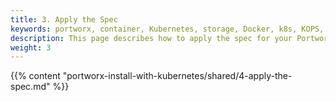 ```yaml
---
title: 3. Apply the Spec
keywords: portworx, container, Kubernetes, storage, Docker, k8s, KOPS, pv, persistent disk, aws, EBS
description: This page describes how to apply the spec for your Portworx cluster with Kubernetes KOPS.
weight: 3
---
```


{{% content "portworx-install-with-kubernetes/shared/4-apply-the-spec.md" %}}
